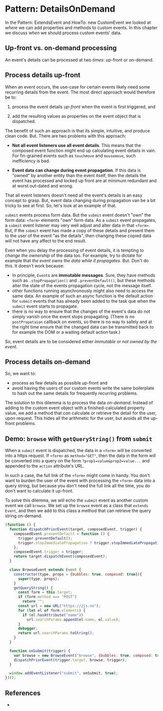 # Pattern: DetailsOnDemand

In the Pattern: ExtendsEvent and HowTo: new CustomEvent we looked at *where* we can add properties and methods to custom events. In this chapter we discuss *when* we should process custom events' data.

## Up-front vs. on-demand processing

An event's details can be processed at two *times*: up-front or on-demand.

## Process details up-front

When an event occurs, the use-case for certain events likely need some recurring details from the event. The most direct approach would therefore be to:

1. process the event details *up-front* when the event is first triggered, and 

2. add the resulting values as properties on the event object that is dispatched.

The benefit of such an approach is that its simple, intuitive, and produce clean code.
But. There are two problems with this approach:

 * **Not all event listeners use all event details**. This means that the composed event function might end up calculating event details in vain. For fin-grained events such as `touchmove` and `mousemove`, such inefficiency is bad.

 * **Event data can change during event propagation**. If this data is "owned" by another entity than the event itself, then the details the event has processed and locked up front are at minimum redundant and at worst out-dated and wrong.

That all event listeners doesn't need all the event's details is an easy concept to grasp. But, event data changing during propagation van be a bit tricky to see at first. So, let's look at an example of that.

`submit` events process form data. But the `submit` event doesn't "own" the form data: `<form>` elements "own" form data. As a `submit` event propagates, a `submit` event listener may very well adjust and alter data in that `<form>`. But, if the `submit` event has made a copy of these details and present them to the user of the event "as the details", then changing these copied data will not have any affect to the end result. 

Even when you delay the processing of event details, it is tempting to *change the ownership* of the data too. For example, try to dictate for example that *the event owns the data while it propagates*. But. Don't do this. It doesn't work because:
 * In principle, `Event`s are **immutable messages**. Sure, they have methods such as `.stopPropagation()` and `.preventDefault()`, but these methods alter the state of the events propagation cycle, not the message itself.
 * other functions running asynchronously might also need to access the same data. An example of such an async function is the default action for `submit` events that has already been added to the task que when the `submit` event starts to propagate.
 * there is no way to ensure that the changes of the event's data do not simply vanish once the event stops propagating. (There is no `postPropataion` callback on events, so there is no way to safely and at the right time ensure that the changed data can be transmitted back to for example the DOM or a waiting default action task.)

So, event details are to be considered either *immutable* or *not owned by the event*.
    
## Process details on-demand
  
So, we want to:
 * process as few details as possible up-front and
 * avoid having the users of our custom events write the same boilerplate to hash out the same details for frequently recurring problems. 

The solution to this dilemma is to process the data *on-demand*. Instead of adding to the custom event object with a finished-calculated property value, we add a method that *can* calculate or retrieve the detail for the user, upon request. This hides all the arithmetic for the user, but avoids all the up-front problems.

## Demo: `browse` with `getQueryString()` from `submit` 

When a `submit` event is dispatched, the data in a `<form>` will be converted into a https request. If `<form>` as `method="GET"`, then the data in the form will be converted into a query on the form `?prop1=value&prop2=value...` and appended to the `action` attribute's URL. 

In such a case, the full link of the `<form>` might come in handy. You don't want to burden the user of the event with processing the `<form>` data into a query string, but because you don't need the full link all the time, you do don't want to calculate it up-front.
 
To solve this dilemma, we will echo the `submit` event as another custom event we call `browse`. We set up the `browse` event as a class that `extends Event`, and then we add to this class a method that can retrieve the query string on-demand.

```javascript
(function () {
  function dispatchPriorEvent(target, composedEvent, trigger) {
    composedEvent.preventDefault = function () {
      trigger.preventDefault();
      trigger.stopImmediatePropagation ? trigger.stopImmediatePropagation() : trigger.stopPropagation();
    };
    composedEvent.trigger = trigger;
    return target.dispatchEvent(composedEvent);
  }

  class BrowseEvent extends Event {
    constructor(type, props = {bubbles: true, composed: true}){
      super(type, props);
    }
    getQueryString() {
      const form = this.target;
      if (form.method === "POST")
        return "";
      const url = new URL("https://2js.no");
      for (let el of form.elements) {
        if (el.hasAttribute("name"))
          url.searchParams.append(el.name, el.value);
      }
      debugger;
      return url.searchParams.toString();
    }
  }

  function onSubmit(trigger) {
    var browse = new BrowseEvent("browse", {bubbles: true, composed: true});
    dispatchPriorEvent(trigger.target, browse, trigger);
  }

  window.addEventListener("submit", onSubmit, true);
})();
```

## References

 * 